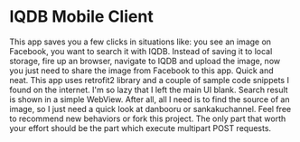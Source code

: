 # IQDB Mobile Client
This app saves you a few clicks in situations like: you see an image on Facebook, you want to search it with IQDB. Instead of saving it to local storage, fire up an browser, navigate to IQDB and upload the image, now you just need to share the image from Facebook to this app. Quick and neat.
This app uses retrofit2 library and a couple of sample code snippets I found on the internet. 
I'm so lazy that I left the main UI blank. Search result is shown in a simple WebView. After all, all I need is to find the source of an image, so I just need a quick look at danbooru or sankakuchannel.
Feel free to recommend new behaviors or fork this project. The only part that worth your effort should be the part which execute multipart POST requests.  